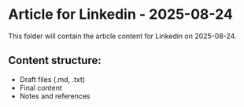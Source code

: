 # Article for Linkedin - 2025-08-24

This folder will contain the article content for Linkedin on 2025-08-24.

## Content structure:
- Draft files (.md, .txt)
- Final content
- Notes and references
